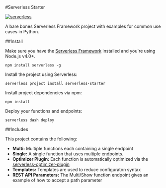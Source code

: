 #Serverless Starter

[![serverless](http://public.serverless.com/badges/v3.svg)](http://www.serverless.com)

A bare bones Serverless Framework project with examples for common use cases in Python.

##Install

Make sure you have the [Serverless Framework](http://www.serverless.com) installed and you're using Node.js v4.0+. 
```
npm install serverless -g
```

Install the project using Serverless:
```
serverless project install serverless-starter
```

Install project dependencies via npm:
```
npm install
```

Deploy your functions and endpoints:
```
serverless dash deploy
```

##Includes

This project contains the following:

* **Multi:** Multiple functions each containing a single endpoint
* **Single:** A single function that uses multiple endpoints.
* **Optimizer Plugin:**  Each function is automatically optimized via the [serverless-optimizer-plugin](https://www.github.com/serverless/serverless-optimizer-plugin)
* **Templates:** Templates are used to reduce configuraton syntax
* **REST API Parameters:** The Multi/Show function endpoint gives an example of how to accept a path parameter
